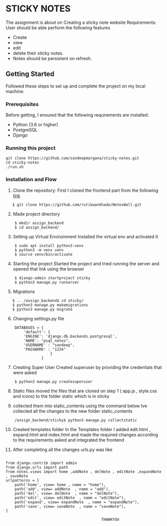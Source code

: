 #  **STICKY NOTES**
The assignment is about on Creating a sticky note website
Requirements: User should be able perform the following features
- Create
- view
- edit
- delete their sticky notes. 
- Notes should be persistent on refresh.




## Getting Started

Followed these steps to set up and complete the project on my local machine.

### Prerequisites

Before getting, I ensured that the following requirements are installed:

- Python (3.6 or higher)
- PostgreSQL
- Django


### Running this project
```shell
git clone https://github.com/sandeepmargana/sticky-notes.git
cd sticky-notes
./run.sh
```


### Installation and Flow

1. Clone the repository:
First I cloned the frontend part from the following [link](https://github.com/rutikwankhade/NotesWall)
```shell
   $ git clone https://github.com/rutikwankhade/NotesWall.git
```
2. Made project directory
```shell
    $ mkdir assign_backend
    $ cd assign_backend/
```
3. Setting up Virtual Enviroinment
Installed the virtual env and activated it
```shell
    $ sudo apt install python3-venv
    $ python3 -m venv venv
    $ source venv/bin/activate
```
4. Starting the project
Started the project and tried running the server and opened that link using the browser
```shell
    $ django-admin startproject sticky
    $ python3 manage.py runserver
```
5. Migrations
```shell
   $ .. /assign_backend$ cd sticky/
   $ python3 manage.py makemigrations
   $ python3 manage.py migrate
```
6. Changing settings.py file
```shell
    DATABASES = {
        'default': {
        'ENGINE': 'django.db.backends.postgresql',
        'NAME': "psql_notes",
        'USERNAME' : "sandeep",
        'PASSWORD' : "1234"
                    }
                }
```
7. Creating Super User
Created superuser by providing the credentials that were asked
```shell
    $ python3 manage.py createsuperuser
```
8. Static files
moved the files that are cloned on step 1 ( app.js , style.css and icons) to the folder static which is in sticky

9. collected them into static_contents
using the command below Ive collected all the changes to the new folder static_contents
```shell
    /assign_backend/sticky$ python3 manage.py collectstatic
```
10. Created templates folder
In the Templates folder I added edit.html , expand.html and index.html and made the required changes according to the requirements asked and integrated the frontend

11. After completing all the changes urls.py was like
```shell
    
from django.contrib import admin
from django.urls import path
from notes.views import home ,addNote , delNote , editNote ,expandNote , saveNote                       
urlpatterns = [
    path('home', view= home , name = "home"),
    path('add', view= addNote  , name = "add"),
    path('del', view= delNote  , name = "delNote"),
    path('edit', view= editNote  , name = "editNote"),
    path('expand', view= expandNote  , name = "expandNote"),
    path('save', view= saveNote  , name = "saveNote"),
]
```



                                               THANKYOU